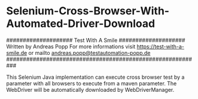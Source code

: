 # Selenium-Cross-Browser-With-Automated-Driver-Download

#################### Test With A Smile ####################
                  Written by Andreas Popp
  For more informations visit https://test-with-a-smile.de
        or mailto andreas.popp@testautomation-popp.de
###########################################################

This Selenium Java implementation can execute cross browser test by a parameter with all browsers to execute from a maven parameter. The WebDriver will be automatically downloaded by WebDriverManager.
